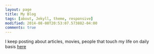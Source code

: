 ```yaml
---
layout: page
title: My Blog
tags: [about, Jekyll, theme, responsive]
modified: 2014-08-08T20:53:07.573882-04:00
comments: true
---
```


I keep posting about articles, movies, people that touch my life on daily basis [here](/blog/)

